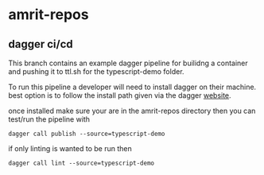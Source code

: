 # amrit-repos

## dagger ci/cd
This branch contains an example dagger pipeline for builidng a container and pushing it to ttl.sh for the typescript-demo folder. 

To run this pipeline a developer will need to install dagger on their machine. 
best option is to follow the install path given via the dagger [website](https://docs.dagger.io/install).

once installed make sure your are in the amrit-repos directory then you can test/run the pipeline with
```shell
dagger call publish --source=typescript-demo 
```
if only linting is wanted to be run then 
```shell
dagger call lint --source=typescript-demo
```